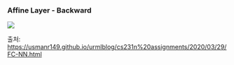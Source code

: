 
### Affine Layer - Backward 

<img src="https://github.com/sandartchip/TIL/assets/15938354/98fbf621-7038-4334-9a0a-418f374e10ae" />



출처:
https://usmanr149.github.io/urmlblog/cs231n%20assignments/2020/03/29/FC-NN.html
